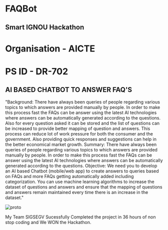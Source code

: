 # FAQBot

## Smart IGNOU Hackathon

# Organisation - AICTE

# PS ID - DR-702

## AI BASED CHATBOT TO ANSWER FAQ'S

"Background: There have always been queries of people regarding various topics to which answers are provided manually by people. In order to make this process fast the FAQs can be answer using the latest AI technologies where answers can be automatically generated according to the questions. Also for every question asked it can be stored and the list of questions can be increased to provide better mapping of question and answers. This process can reduce lot of work pressure for both the consumer and the government. Also providing quick responses and suggestions can help in the better economical market growth. Summary: There have always been queries of people regarding various topics to which answers are provided manually by people. In order to make this process fast the FAQs can be answer using the latest AI technologies where answers can be automatically generated according to the questions. Objective: We need you to develop an AI based Chatbot (mobile/web app) to create answers to queries based on FAQs and more FAQs getting automatically added including categorization. You can use machine learning algorithms to increase the dataset of questions and answers and ensure that the mapping of questions and answers remain maintained every time there is an increase in the dataset."


![proto](https://user-images.githubusercontent.com/103782863/222292256-beabf8ac-cb9c-4404-b00c-486cc2f1ea13.jpg)


My Team SIGSEGV Sucessfully Completed the project in 36 hours of non stop coding and We WON the Hackathon.
